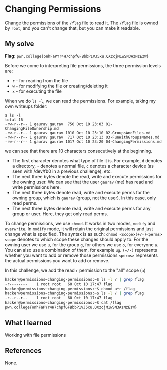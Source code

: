 # Changing Permissions
Change the permissions of the `/flag` file to read it. The `/flag` file is owned by `root`, and you can't change that, but you can make it readable.

## My solve
**Flag:** `pwn.college{onhFaPYr4H7chpfGFBbbP1VJ5xu.QXzcjM1wSN3AzNzEzW}`

Before we come to interpreting file permissions, the three permission levels are:
- `r` - for reading from the file
- `w` - for modifying the file or creating/deleting it
- `x` - for executing the file

When we do `ls -l`, we can read the permissions. For example, taking my own writeups folder:
```console
$ ls -l
total 16
-rw-r--r-- 1 gaurav gaurav  750 Oct 10 23:03 01-ChangingFileOwnership.md
-rw-r--r-- 1 gaurav gaurav 1010 Oct 10 23:10 02-GroupsAndFiles.md
-rw-r--r-- 1 gaurav gaurav  717 Oct 10 23:13 03-FunWithGroupsNames.md
-rw-r--r-- 1 gaurav gaurav 1017 Oct 10 23:20 04-ChangingPermissions.md
```

we can see that there are 10 characters consecutively at the beginning.
- The first character denotes what type of file it is. For example, `d` denotes a directory, `-` denotes a normal file, `c` denotes a character device (as seen with /dev/fb0 in a previous challenge), etc.
- The next three bytes denote the read, write and execute permissions for the owning user. We can see that the user `gaurav` (me) has read and write permissions here.
- The next three bytes denote read, write and execute perms for the owning group, which is `gaurav` (group, not the user). In this case, only read perms.
- The next three bytes denote read, write and execute perms for any group or user. Here, they get only read perms.

To change permissions, we use `chmod`. It works in two modes, `modify` and `overwrite`.
In `modify` mode, it will retain the original permissions and just change what is specified. The syntax is as such:
`chmod <scope>(+/-)<perms>`
`scope` denotes to which scope these changes should apply to. For the owning user we use `u`, for the group `g`, for others we use `o`, for everyone `a`. You can also use a combination of them, for example `ug`.
`(+/-)` represents whether you want to add or remove those permissions
`<perms>` represents the actual permissions you want to add or remove.

In this challenge, we add the read `r` permission to the "all" scope (`a`)


```bash
hacker@permissions~changing-permissions:~$ ls -l / | grep flag
-r--------    1 root root   60 Oct 10 17:47 flag
hacker@permissions~changing-permissions:~$ chmod a+r /flag
hacker@permissions~changing-permissions:~$ ls -l / | grep flag
-r--r--r--    1 root root   60 Oct 10 17:47 flag
hacker@permissions~changing-permissions:~$ cat /flag 
pwn.college{onhFaPYr4H7chpfGFBbbP1VJ5xu.QXzcjM1wSN3AzNzEzW}
```

## What I learned
Working with file permissions

## References 
None.